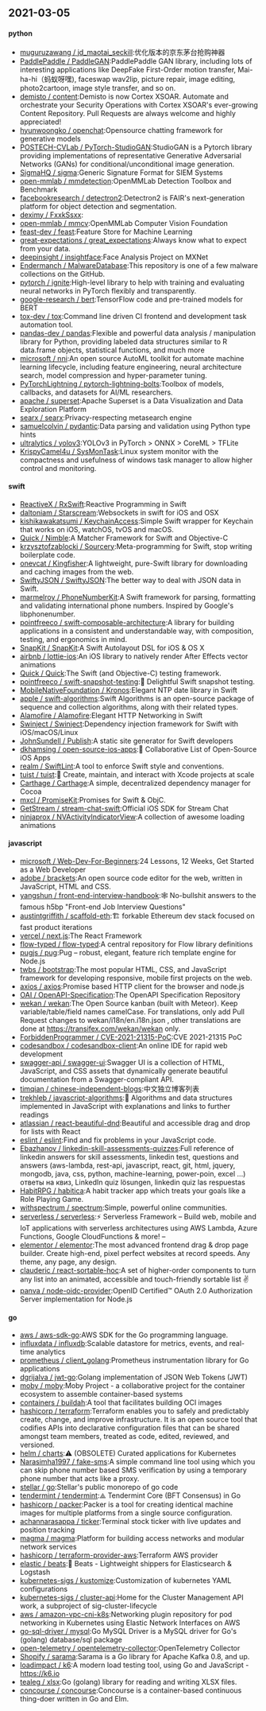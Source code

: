 ## 2021-03-05

#### python
* [muguruzawang / jd_maotai_seckill](https://github.com/muguruzawang/jd_maotai_seckill):优化版本的京东茅台抢购神器
* [PaddlePaddle / PaddleGAN](https://github.com/PaddlePaddle/PaddleGAN):PaddlePaddle GAN library, including lots of interesting applications like DeepFake First-Order motion transfer, Mai-ha-hi（蚂蚁呀嘿), faceswap wav2lip, picture repair, image editing, photo2cartoon, image style transfer, and so on.
* [demisto / content](https://github.com/demisto/content):Demisto is now Cortex XSOAR. Automate and orchestrate your Security Operations with Cortex XSOAR's ever-growing Content Repository. Pull Requests are always welcome and highly appreciated!
* [hyunwoongko / openchat](https://github.com/hyunwoongko/openchat):Opensource chatting framework for generative models
* [POSTECH-CVLab / PyTorch-StudioGAN](https://github.com/POSTECH-CVLab/PyTorch-StudioGAN):StudioGAN is a Pytorch library providing implementations of representative Generative Adversarial Networks (GANs) for conditional/unconditional image generation.
* [SigmaHQ / sigma](https://github.com/SigmaHQ/sigma):Generic Signature Format for SIEM Systems
* [open-mmlab / mmdetection](https://github.com/open-mmlab/mmdetection):OpenMMLab Detection Toolbox and Benchmark
* [facebookresearch / detectron2](https://github.com/facebookresearch/detectron2):Detectron2 is FAIR's next-generation platform for object detection and segmentation.
* [deximy / FxxkSsxx](https://github.com/deximy/FxxkSsxx):
* [open-mmlab / mmcv](https://github.com/open-mmlab/mmcv):OpenMMLab Computer Vision Foundation
* [feast-dev / feast](https://github.com/feast-dev/feast):Feature Store for Machine Learning
* [great-expectations / great_expectations](https://github.com/great-expectations/great_expectations):Always know what to expect from your data.
* [deepinsight / insightface](https://github.com/deepinsight/insightface):Face Analysis Project on MXNet
* [Endermanch / MalwareDatabase](https://github.com/Endermanch/MalwareDatabase):This repository is one of a few malware collections on the GitHub.
* [pytorch / ignite](https://github.com/pytorch/ignite):High-level library to help with training and evaluating neural networks in PyTorch flexibly and transparently.
* [google-research / bert](https://github.com/google-research/bert):TensorFlow code and pre-trained models for BERT
* [tox-dev / tox](https://github.com/tox-dev/tox):Command line driven CI frontend and development task automation tool.
* [pandas-dev / pandas](https://github.com/pandas-dev/pandas):Flexible and powerful data analysis / manipulation library for Python, providing labeled data structures similar to R data.frame objects, statistical functions, and much more
* [microsoft / nni](https://github.com/microsoft/nni):An open source AutoML toolkit for automate machine learning lifecycle, including feature engineering, neural architecture search, model compression and hyper-parameter tuning.
* [PyTorchLightning / pytorch-lightning-bolts](https://github.com/PyTorchLightning/pytorch-lightning-bolts):Toolbox of models, callbacks, and datasets for AI/ML researchers.
* [apache / superset](https://github.com/apache/superset):Apache Superset is a Data Visualization and Data Exploration Platform
* [searx / searx](https://github.com/searx/searx):Privacy-respecting metasearch engine
* [samuelcolvin / pydantic](https://github.com/samuelcolvin/pydantic):Data parsing and validation using Python type hints
* [ultralytics / yolov3](https://github.com/ultralytics/yolov3):YOLOv3 in PyTorch > ONNX > CoreML > TFLite
* [KrispyCamel4u / SysMonTask](https://github.com/KrispyCamel4u/SysMonTask):Linux system monitor with the compactness and usefulness of windows task manager to allow higher control and monitoring.

#### swift
* [ReactiveX / RxSwift](https://github.com/ReactiveX/RxSwift):Reactive Programming in Swift
* [daltoniam / Starscream](https://github.com/daltoniam/Starscream):Websockets in swift for iOS and OSX
* [kishikawakatsumi / KeychainAccess](https://github.com/kishikawakatsumi/KeychainAccess):Simple Swift wrapper for Keychain that works on iOS, watchOS, tvOS and macOS.
* [Quick / Nimble](https://github.com/Quick/Nimble):A Matcher Framework for Swift and Objective-C
* [krzysztofzablocki / Sourcery](https://github.com/krzysztofzablocki/Sourcery):Meta-programming for Swift, stop writing boilerplate code.
* [onevcat / Kingfisher](https://github.com/onevcat/Kingfisher):A lightweight, pure-Swift library for downloading and caching images from the web.
* [SwiftyJSON / SwiftyJSON](https://github.com/SwiftyJSON/SwiftyJSON):The better way to deal with JSON data in Swift.
* [marmelroy / PhoneNumberKit](https://github.com/marmelroy/PhoneNumberKit):A Swift framework for parsing, formatting and validating international phone numbers. Inspired by Google's libphonenumber.
* [pointfreeco / swift-composable-architecture](https://github.com/pointfreeco/swift-composable-architecture):A library for building applications in a consistent and understandable way, with composition, testing, and ergonomics in mind.
* [SnapKit / SnapKit](https://github.com/SnapKit/SnapKit):A Swift Autolayout DSL for iOS & OS X
* [airbnb / lottie-ios](https://github.com/airbnb/lottie-ios):An iOS library to natively render After Effects vector animations
* [Quick / Quick](https://github.com/Quick/Quick):The Swift (and Objective-C) testing framework.
* [pointfreeco / swift-snapshot-testing](https://github.com/pointfreeco/swift-snapshot-testing):📸
Delightful Swift snapshot testing.
* [MobileNativeFoundation / Kronos](https://github.com/MobileNativeFoundation/Kronos):Elegant NTP date library in Swift
* [apple / swift-algorithms](https://github.com/apple/swift-algorithms):Swift Algorithms is an open-source package of sequence and collection algorithms, along with their related types.
* [Alamofire / Alamofire](https://github.com/Alamofire/Alamofire):Elegant HTTP Networking in Swift
* [Swinject / Swinject](https://github.com/Swinject/Swinject):Dependency injection framework for Swift with iOS/macOS/Linux
* [JohnSundell / Publish](https://github.com/JohnSundell/Publish):A static site generator for Swift developers
* [dkhamsing / open-source-ios-apps](https://github.com/dkhamsing/open-source-ios-apps):📱
Collaborative List of Open-Source iOS Apps
* [realm / SwiftLint](https://github.com/realm/SwiftLint):A tool to enforce Swift style and conventions.
* [tuist / tuist](https://github.com/tuist/tuist):🚀
Create, maintain, and interact with Xcode projects at scale
* [Carthage / Carthage](https://github.com/Carthage/Carthage):A simple, decentralized dependency manager for Cocoa
* [mxcl / PromiseKit](https://github.com/mxcl/PromiseKit):Promises for Swift & ObjC.
* [GetStream / stream-chat-swift](https://github.com/GetStream/stream-chat-swift):Official iOS SDK for Stream Chat
* [ninjaprox / NVActivityIndicatorView](https://github.com/ninjaprox/NVActivityIndicatorView):A collection of awesome loading animations

#### javascript
* [microsoft / Web-Dev-For-Beginners](https://github.com/microsoft/Web-Dev-For-Beginners):24 Lessons, 12 Weeks, Get Started as a Web Developer
* [adobe / brackets](https://github.com/adobe/brackets):An open source code editor for the web, written in JavaScript, HTML and CSS.
* [yangshun / front-end-interview-handbook](https://github.com/yangshun/front-end-interview-handbook):🕸
No-bullshit answers to the famous h5bp "Front-end Job Interview Questions"
* [austintgriffith / scaffold-eth](https://github.com/austintgriffith/scaffold-eth):🏗
forkable Ethereum dev stack focused on fast product iterations
* [vercel / next.js](https://github.com/vercel/next.js):The React Framework
* [flow-typed / flow-typed](https://github.com/flow-typed/flow-typed):A central repository for Flow library definitions
* [pugjs / pug](https://github.com/pugjs/pug):Pug – robust, elegant, feature rich template engine for Node.js
* [twbs / bootstrap](https://github.com/twbs/bootstrap):The most popular HTML, CSS, and JavaScript framework for developing responsive, mobile first projects on the web.
* [axios / axios](https://github.com/axios/axios):Promise based HTTP client for the browser and node.js
* [OAI / OpenAPI-Specification](https://github.com/OAI/OpenAPI-Specification):The OpenAPI Specification Repository
* [wekan / wekan](https://github.com/wekan/wekan):The Open Source kanban (built with Meteor). Keep variable/table/field names camelCase. For translations, only add Pull Request changes to wekan/i18n/en.i18n.json , other translations are done at https://transifex.com/wekan/wekan only.
* [ForbiddenProgrammer / CVE-2021-21315-PoC](https://github.com/ForbiddenProgrammer/CVE-2021-21315-PoC):CVE 2021-21315 PoC
* [codesandbox / codesandbox-client](https://github.com/codesandbox/codesandbox-client):An online IDE for rapid web development
* [swagger-api / swagger-ui](https://github.com/swagger-api/swagger-ui):Swagger UI is a collection of HTML, JavaScript, and CSS assets that dynamically generate beautiful documentation from a Swagger-compliant API.
* [timqian / chinese-independent-blogs](https://github.com/timqian/chinese-independent-blogs):中文独立博客列表
* [trekhleb / javascript-algorithms](https://github.com/trekhleb/javascript-algorithms):📝
Algorithms and data structures implemented in JavaScript with explanations and links to further readings
* [atlassian / react-beautiful-dnd](https://github.com/atlassian/react-beautiful-dnd):Beautiful and accessible drag and drop for lists with React
* [eslint / eslint](https://github.com/eslint/eslint):Find and fix problems in your JavaScript code.
* [Ebazhanov / linkedin-skill-assessments-quizzes](https://github.com/Ebazhanov/linkedin-skill-assessments-quizzes):Full reference of linkedin answers for skill assessments, linkedin test, questions and answers (aws-lambda, rest-api, javascript, react, git, html, jquery, mongodb, java, css, python, machine-learning, power-poin, excel ...) ответы на квиз, LinkedIn quiz lösungen, linkedin quiz las respuestas
* [HabitRPG / habitica](https://github.com/HabitRPG/habitica):A habit tracker app which treats your goals like a Role Playing Game.
* [withspectrum / spectrum](https://github.com/withspectrum/spectrum):Simple, powerful online communities.
* [serverless / serverless](https://github.com/serverless/serverless):⚡
Serverless Framework – Build web, mobile and IoT applications with serverless architectures using AWS Lambda, Azure Functions, Google CloudFunctions & more! –
* [elementor / elementor](https://github.com/elementor/elementor):The most advanced frontend drag & drop page builder. Create high-end, pixel perfect websites at record speeds. Any theme, any page, any design.
* [clauderic / react-sortable-hoc](https://github.com/clauderic/react-sortable-hoc):A set of higher-order components to turn any list into an animated, accessible and touch-friendly sortable list
✌️
* [panva / node-oidc-provider](https://github.com/panva/node-oidc-provider):OpenID Certified™ OAuth 2.0 Authorization Server implementation for Node.js

#### go
* [aws / aws-sdk-go](https://github.com/aws/aws-sdk-go):AWS SDK for the Go programming language.
* [influxdata / influxdb](https://github.com/influxdata/influxdb):Scalable datastore for metrics, events, and real-time analytics
* [prometheus / client_golang](https://github.com/prometheus/client_golang):Prometheus instrumentation library for Go applications
* [dgrijalva / jwt-go](https://github.com/dgrijalva/jwt-go):Golang implementation of JSON Web Tokens (JWT)
* [moby / moby](https://github.com/moby/moby):Moby Project - a collaborative project for the container ecosystem to assemble container-based systems
* [containers / buildah](https://github.com/containers/buildah):A tool that facilitates building OCI images
* [hashicorp / terraform](https://github.com/hashicorp/terraform):Terraform enables you to safely and predictably create, change, and improve infrastructure. It is an open source tool that codifies APIs into declarative configuration files that can be shared amongst team members, treated as code, edited, reviewed, and versioned.
* [helm / charts](https://github.com/helm/charts):⚠️
(OBSOLETE) Curated applications for Kubernetes
* [Narasimha1997 / fake-sms](https://github.com/Narasimha1997/fake-sms):A simple command line tool using which you can skip phone number based SMS verification by using a temporary phone number that acts like a proxy.
* [stellar / go](https://github.com/stellar/go):Stellar's public monorepo of go code
* [tendermint / tendermint](https://github.com/tendermint/tendermint):⟁ Tendermint Core (BFT Consensus) in Go
* [hashicorp / packer](https://github.com/hashicorp/packer):Packer is a tool for creating identical machine images for multiple platforms from a single source configuration.
* [achannarasappa / ticker](https://github.com/achannarasappa/ticker):Terminal stock ticker with live updates and position tracking
* [magma / magma](https://github.com/magma/magma):Platform for building access networks and modular network services
* [hashicorp / terraform-provider-aws](https://github.com/hashicorp/terraform-provider-aws):Terraform AWS provider
* [elastic / beats](https://github.com/elastic/beats):🐠
Beats - Lightweight shippers for Elasticsearch & Logstash
* [kubernetes-sigs / kustomize](https://github.com/kubernetes-sigs/kustomize):Customization of kubernetes YAML configurations
* [kubernetes-sigs / cluster-api](https://github.com/kubernetes-sigs/cluster-api):Home for the Cluster Management API work, a subproject of sig-cluster-lifecycle
* [aws / amazon-vpc-cni-k8s](https://github.com/aws/amazon-vpc-cni-k8s):Networking plugin repository for pod networking in Kubernetes using Elastic Network Interfaces on AWS
* [go-sql-driver / mysql](https://github.com/go-sql-driver/mysql):Go MySQL Driver is a MySQL driver for Go's (golang) database/sql package
* [open-telemetry / opentelemetry-collector](https://github.com/open-telemetry/opentelemetry-collector):OpenTelemetry Collector
* [Shopify / sarama](https://github.com/Shopify/sarama):Sarama is a Go library for Apache Kafka 0.8, and up.
* [loadimpact / k6](https://github.com/loadimpact/k6):A modern load testing tool, using Go and JavaScript - https://k6.io
* [tealeg / xlsx](https://github.com/tealeg/xlsx):Go (golang) library for reading and writing XLSX files.
* [concourse / concourse](https://github.com/concourse/concourse):Concourse is a container-based continuous thing-doer written in Go and Elm.
